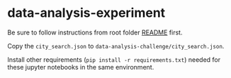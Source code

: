 # data-analysis-experiment

Be sure to follow instructions from root folder [README](../README.md) first.


Copy the `city_search.json` to  `data-analysis-challenge/city_search.json`.

Install other requirements (`pip install -r requirements.txt`) needed for these jupyter notebooks in the same environment.
 